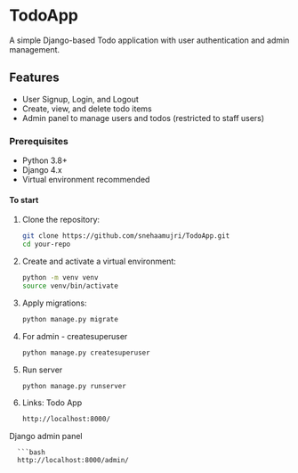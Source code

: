 # TodoApp
A simple Django-based Todo application with user authentication and admin management.

## Features

- User Signup, Login, and Logout
- Create, view, and delete todo items
- Admin panel to manage users and todos (restricted to staff users)
  
### Prerequisites

- Python 3.8+
- Django 4.x
- Virtual environment recommended
#### To start

1. Clone the repository:

   ```bash
   git clone https://github.com/snehaamujri/TodoApp.git
   cd your-repo
2. Create and activate a virtual environment:

    ```bash
    python -m venv venv
    source venv/bin/activate  
3. Apply migrations:
 
    ```bash
    python manage.py migrate
 4. For admin - createsuperuser
    ```bash
    python manage.py createsuperuser
5. Run server
   ```bash
   python manage.py runserver
6. Links:
   Todo App
   
      ```bash
      http://localhost:8000/
   

  Django admin panel

      ```bash
      http://localhost:8000/admin/ 


    

